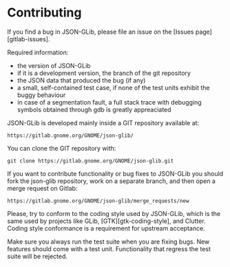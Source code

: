 # Contributing

If you find a bug in JSON-GLib, please file an issue on the
[Issues page][gitlab-issues].

Required information:

 * the version of JSON-GLib
  * if it is a development version, the branch of the git repository
 * the JSON data that produced the bug (if any)
 * a small, self-contained test case, if none of the test units exhibit the
   buggy behaviour
 * in case of a segmentation fault, a full stack trace with debugging
   symbols obtained through gdb is greatly appreaciated

JSON-GLib is developed mainly inside a GIT repository available at:

    https://gitlab.gnome.org/GNOME/json-glib/

You can clone the GIT repository with:

    git clone https://gitlab.gnome.org/GNOME/json-glib.git

If you want to contribute functionality or bug fixes to JSON-GLib you should
fork the json-glib repository, work on a separate branch, and then open a
merge request on Gitlab:

    https://gitlab.gnome.org/GNOME/json-glib/merge_requests/new

Please, try to conform to the coding style used by JSON-GLib, which is the same
used by projects like GLib, [GTK][gtk-coding-style], and Clutter. Coding style
conformance is a requirement for upstream acceptance.

Make sure you always run the test suite when you are fixing bugs. New features
should come with a test unit. Functionality that regress the test suite will be
rejected.
